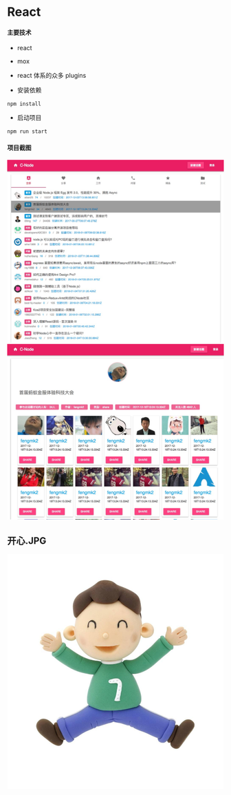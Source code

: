 # React



#### 主要技术

- react
- mox
- react 体系的众多 plugins


- 安装依赖

```
npm install
```

- 启动项目

```
npm run start
```



#### 项目截图

<img src="https://github.com/tonyjiafan/React-po/blob/master/img/38EB1A00-9F13-4650-B07C-6290EEF71295.png" />



<img src="https://github.com/tonyjiafan/React-po/blob/master/img/BF676EF6-BCA2-4596-B221-B0017825122F.png" />



##                                    开心.JPG

<img src="https://github.com/tonyjiafan/React-po/blob/master/img/timg.jpeg" />
